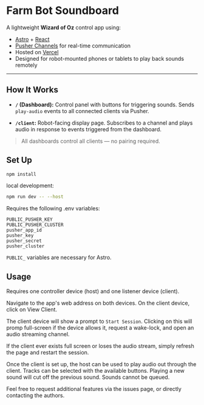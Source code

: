 # Farm Bot Soundboard

A lightweight **Wizard of Oz** control app using:

-   [Astro](https://astro.build/) + [React](https://react.dev/)
-   [Pusher Channels](https://pusher.com/channels) for real-time communication
-   Hosted on [Vercel](https://vercel.com/)
-   Designed for robot-mounted phones or tablets to play back sounds remotely

---

## How It Works

-   **`/` (Dashboard):**
    Control panel with buttons for triggering sounds.
    Sends `play-audio` events to all connected clients via Pusher.

-   **`/client`:**
    Robot-facing display page.
    Subscribes to a channel and plays audio in response to events triggered from the dashboard.

> All dashboards control all clients — no pairing required.

## Set Up

```bash
npm install
```

local development:

```bash
npm run dev -- --host
```

Requires the following .env variables:

```env
PUBLIC_PUSHER_KEY
PUBLIC_PUSHER_CLUSTER
pusher_app_id
pusher_key
pusher_secret
pusher_cluster
```

`PUBLIC_` variables are necessary for Astro.

## Usage

Requires one controller device (host) and one listener device (client).

Navigate to the app's web address on both devices. On the client device, click on View Client.

The client device will show a prompt to `Start Session`. Clicking on this will promp full-screen if the device allows it, request a wake-lock, and open an audio streaming channel.

If the client ever exists full screen or loses the audio stream, simply refresh the page and restart the session.

Once the client is set up, the host can be used to play audio out through the client. Tracks can be selected with the available buttons. Playing a new sound will cut off the previous sound. Sounds cannot be queued.

Feel free to request additional features via the issues page, or directly contacting the authors.
